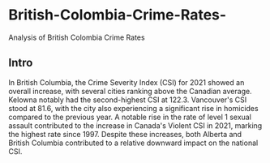 # British-Colombia-Crime-Rates-

Analysis of British Colombia Crime Rates

## Intro 
In British Columbia, the Crime Severity Index (CSI) for 2021 showed an overall increase, with several cities ranking above the Canadian average. Kelowna notably had the second-highest CSI at 122.3. Vancouver's CSI stood at 81.6, with the city also experiencing a significant rise in homicides compared to the previous year. A notable rise in the rate of level 1 sexual assault contributed to the increase in Canada's Violent CSI in 2021, marking the highest rate since 1997. Despite these increases, both Alberta and British Columbia contributed to a relative downward impact on the national CSI​. 

